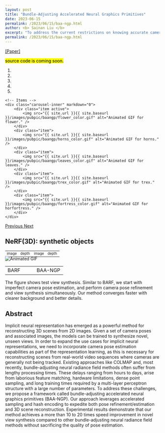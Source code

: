 ```yaml
---
layout: post
title: "Bundle-Adjusting Accelerated Neural Graphics Primitives"
date: 2023-06-15
permalink: /2023/06/15/baa-ngp.html
author: <b> Sainan Liu </b>
excerpt: "To address the current restrictions on knowing accurate camera poses a-priori as well as lengthy training time, we propose a novel approach called Bundle-Adjusting Accelerated Graphics Primitives (BAA-NGP) that can learn to estimate camera poses and optimize the radiance field simultaneously with 10 to 20 times speedup... "
permalink: /2023/06/15/baa-ngp.html
---
```

<p>
    <a href="https://arxiv.org/abs/2306.04166"> [Paper] </a>
</p>
<mark> source code is coming soon. </mark>

<div markdown="0" id="carousel" class="carousel slide" data-ride="carousel" data-interval="4000" data-pause="hover" >
    <!-- Menu -->
    <ol class="carousel-indicators">
        <li data-target="#carousel" data-slide-to="0" class="active"></li>
        <li data-target="#carousel" data-slide-to="1"></li>
        <li data-target="#carousel" data-slide-to="2"></li>
        <li data-target="#carousel" data-slide-to="3"></li>
        <li data-target="#carousel" data-slide-to="4"></li>
    </ol>

    <!-- Items -->
    <div class="carousel-inner" markdown="0">
        <div class="item active">
            <img src="{{ site.url }}{{ site.baseurl }}/images/pubpic/baangp/flower_color.gif" alt="Animated GIF for flower." />
        </div>
        <div class="item">
            <img src="{{ site.url }}{{ site.baseurl }}/images/pubpic/baangp/horns_color.gif" alt="Animated GIF for horns." />
        </div>
        <div class="item">
            <img src="{{ site.url }}{{ site.baseurl }}/images/pubpic/baangp/leaves_color.gif" alt="Animated GIF for leaves." />
        </div>
        <div class="item">
            <img src="{{ site.url }}{{ site.baseurl }}/images/pubpic/baangp/trex_color.gif" alt="Animated GIF for trex." />
        </div>
        <div class="item">
            <img src="{{ site.url }}{{ site.baseurl }}/images/pubpic/baangp/fortress_color.gif" alt="Animated GIF for horfortress." />
        </div>        
    </div>
  <a class="left carousel-control" href="#carousel" role="button" data-slide="prev">
    <span class="glyphicon glyphicon-chevron-left" aria-hidden="true"></span>
    <span class="sr-only">Previous</span>
  </a>
  <a class="right carousel-control" href="#carousel" role="button" data-slide="next">
    <span class="glyphicon glyphicon-chevron-right" aria-hidden="true"></span>
    <span class="sr-only">Next</span>
  </a>
</div>


<h2>
NeRF(3D): synthetic objects
</h2>

<table class="caption" style="width: 100%; margin: 0 auto -2pt auto; font-size: 80%;">
    <tbody>
        <tr>
            <td style="width: 24.5%">image</td>
            <td style="width: 24.5%">depth</td>
            <td style="width: 24.5%">image</td>
            <td style="width: 24.5%">depth</td>
        </tr>
    </tbody>
</table>

<style>
    img {
        max-width:100%;
        height: auto;
    }
</style>
<img src="/images/pubpic/baangp/blender.gif" alt="Animated GIF">

<table class="caption" style="width: 100%;">
    <tbody><tr>
        <td style="width: 49%">BARF</td>
        <td style="width: 49%">BAA-NGP</td>
    </tr>
    </tbody>
</table>

<p>
The figure shows test view synthesis. Similar to BARF, we start with imperfect camera pose estimation, and perform camera pose refinement and view synthesis simultaneously. Our method converges faster with clearer background and better details.
</p>

<h2>
Abstract
</h2>
<div class="text">
<p>
Implicit neural representation has emerged as a powerful method for reconstructing 3D scenes from 2D images. Given a set of camera poses and associated images, the models can be trained to synthesize novel, unseen views. In order to expand the use cases for implicit neural representations, we need to incorporate camera pose estimation capabilities as part of the representation learning, as this is necessary for reconstructing scenes from real-world video sequences where cameras are generally not being tracked. Existing approaches like COLMAP and, most recently, bundle-adjusting neural radiance field methods often suffer from lengthy processing times. These delays ranging from hours to days, arise from laborious feature matching, hardware limitations, dense point sampling, and long training times required by a multi-layer perceptron structure with a large number of parameters. To address these challenges, we propose a framework called bundle-adjusting accelerated neural graphics primitives (BAA-NGP). Our approach leverages accelerated sampling and hash encoding to expedite both pose refinement/estimation and 3D scene reconstruction. Experimental results demonstrate that our method achieves a more than 10 to 20 times speed improvement in novel view synthesis compared to other bundle-adjusting neural radiance field methods without sacrificing the quality of pose estimation.
</p>
</div>




            
